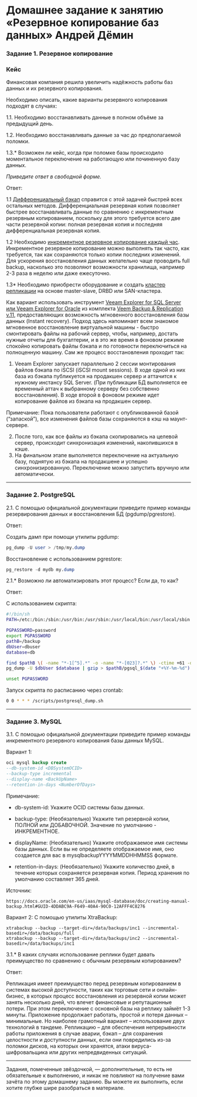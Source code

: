 # Домашнее задание к занятию «Резервное копирование баз данных» Андрей Дёмин


### Задание 1. Резервное копирование

### Кейс
Финансовая компания решила увеличить надёжность работы баз данных и их резервного копирования. 

Необходимо описать, какие варианты резервного копирования подходят в случаях: 

1.1. Необходимо восстанавливать данные в полном объёме за предыдущий день.

1.2. Необходимо восстанавливать данные за час до предполагаемой поломки.

1.3.* Возможен ли кейс, когда при поломке базы происходило моментальное переключение на работающую или починенную базу данных.

*Приведите ответ в свободной форме.*

Ответ:

1.1 <ins>Дифференциальный бэкап</ins> справится с этой задачей быстрей всех остальных методов. Дифференциальная резервная копия позволяет быстрее восстанавливать данные по сравнению с инкрементным резервным копированием, поскольку для этого требуется всего две части резервной копии: полная резервная копия и последняя дифференциальная резервная копия. 

1.2 Необходимо <ins>инкрементное резервное копирование каждый час</ins>. Инкрементное резервное копирование можно выполнять так часто, как требуется, так как сохраняются только копии последних изменений. Для ускорения восстановления данных желательно чаще проводить full backup, насколько это позволяют возможности хранилища, например 2-3 раза в неделю или даже ежесуточно.

1.3* Необходимо приобрести оборудование и создать <ins>кластер репликации</ins> на основе master-slave, DRBD или SAN-кластера. 

Как вариант использовать инструмент [Veeam Explorer for SQL Server или Veeam Explorer for Oracle](https://habr.com/ru/companies/veeam/articles/566274/) из комплекта [Veem Backup & Replication v.11](https://habr.com/ru/companies/veeam/articles/543960/), предоставляющих  возможность мгновенного восстановления базы данных  (Instant recovery). Подход здесь напоминает всем знакомое мгновенное восстановление виртуальной машины - быстро смонтировать файлы на рабочий сервер, чтобы, например, достать нужные отчеты для бухгалтерии, и в это же время в фоновом режиме спокойно копировать файлы бэкапа и по готовности переключиться на полноценную машину. 
Сам же процесс восстановления проходит так:
1) Veeam Explorer запускает параллельно 2 сессии монтирования файлов бэкапа по iSCSI (iSCSI mount sessions). В ходе одной из них база из бэкапа публикуется на продакшен сервер и аттачится к нужному инстансу SQL Server. (При публикации БД выполняется ее временный аттач к выбранному серверу без собственно восстановления). В ходе второй в фоновом режиме идет копирование файлов из бэкапа на продакшен сервер.

Примечание: Пока пользователи работают с опубликованной базой (“запаской”), все изменения файлов базы сохраняются в кэш на маунт-сервере. 

2) После того, как все файлы из бэкапа скопировались на целевой сервер, происходит синхронизация изменений, накопившихся в кэше.
3) На финальном этапе выполняется переключение на актуальную базу, поднятую из бэкапа на продакшене и успешно синхронизированную. Переключение можно запустить вручную или автоматически.
---

### Задание 2. PostgreSQL

2.1. С помощью официальной документации приведите пример команды резервирования данных и восстановления БД (pgdump/pgrestore).

Ответ:

Создать дамп при помощи утилиты pgdump:
```sql
pg_dump -U user > /tmp/my.dump
```
Восстановление с использованием pgrestore:
```sql
pg_restore -d mydb my.dump
```
2.1.* Возможно ли автоматизировать этот процесс? Если да, то как?

Ответ:

С использованием скрипта:

```bash
#!/bin/sh
PATH=/etc:/bin:/sbin:/usr/bin:/usr/sbin:/usr/local/bin:/usr/local/sbin

PGPASSWORD=password
export PGPASSWORD
pathB=/backup
dbUser=dbuser
database=db

find $pathB \( -name "*-1[^5].*" -o -name "*-[023]?.*" \) -ctime +61 -delete
pg_dump -U $dbUser $database | gzip > $pathB/pgsql_$(date "+%Y-%m-%d").sql.gz

unset PGPASSWORD
```
Запуск скрипта по расписанию через crontab: 
```bash
0 0 * * * /scripts/postgresql_dump.sh
```
---

### Задание 3. MySQL

3.1. С помощью официальной документации приведите пример команды инкрементного резервного копирования базы данных MySQL. 

Вариант 1:
```sql
oci mysql backup create 
--db-system-id <DBSystemOCID> 
--backup-type incremental 
--display-name <BackUpName>
--retention-in-days <NumberOfDays>
```
Примечание:

- db-system-id: Укажите OCID системы базы данных.

- backup-type: (Необязательно) Укажите тип резервной копии, ПОЛНОЙ или ДОБАВОЧНОЙ. Значение по умолчанию - ИНКРЕМЕНТНОЕ.

- displayName: (Необязательно) Укажите отображаемое имя системы базы данных. Если вы не определяете отображаемое имя, оно создается для вас в mysqlbackupYYYYMMDDHHMMSS формате.

- retention-in-days: (Необязательно) Укажите количество дней, в течение которых сохраняется резервная копия. Период хранения по умолчанию составляет 365 дней.

Источник:
```
https://docs.oracle.com/en-us/iaas/mysql-database/doc/creating-manual-backup.html#GUID-4DDABC9A-F649-40A4-90C0-12AFFF4C8276
```
Вариант 2:
С помощью утилиты XtraBackup:
```
xtrabackup --backup --target-dir=/data/backups/inc1 --incremental-basedir=/data/backups/full
xtrabackup --backup --target-dir=/data/backups/inc2 --incremental-basedir=/data/backups/inc1
```
3.1.* В каких случаях использование реплики будет давать преимущество по сравнению с обычным резервным копированием?

Ответ:

Репликация имеет преимущество перед резервным копированием в системах высокой доступности, таких как торговые сети и онлайн-бизнес, в которых процесс восстановления из резервной копии может занять несколько дней, что влечет финансовые и репутационные потери. При этом переключение с основной базы на реплику займёт 1-3 минуты. Приложение продолжает работать, простой и потеря данных – минимальные.
Но наиболее грамотный вариант – использование двух технологий в тандеме. Репликацию – для обеспечения непрерывности работы приложения в случае аварии, бэкап – для сохранения целостности и доступности данных, если они повредились из-за поломки дисков, на которых они хранятся, атаки вируса-шифровальщика или других непредвиденных ситуаций.

---
Задания, помеченные звёздочкой, — дополнительные, то есть не обязательные к выполнению, и никак не повлияют на получение вами зачёта по этому домашнему заданию. Вы можете их выполнить, если хотите глубже шире разобраться в материале.
